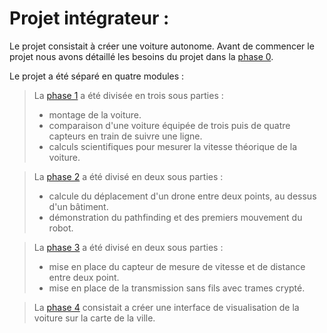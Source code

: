 # Projet intégrateur :

Le projet consistait à créer une voiture autonome. Avant de commencer le projet nous avons détaillé les besoins du projet dans la [phase 0](https://github.com/Scordragours/Projet-Integrateur/tree/master/Phase_0).

Le projet a été séparé en quatre modules :
> La [phase 1](https://github.com/Scordragours/Projet-Integrateur/tree/master/Phase_1) a été divisée en trois sous parties :
> - montage de la voiture.
> - comparaison d'une voiture équipée de trois puis de quatre capteurs en train de suivre une ligne.
> - calculs scientifiques pour mesurer la vitesse théorique de la voiture.

> La [phase 2](https://github.com/Scordragours/Projet-Integrateur/tree/master/Phase_2) a été divisé en deux sous parties :
> - calcule du déplacement d'un drone entre deux points, au dessus d'un bâtiment.
> - démonstration du pathfinding et des premiers mouvement du robot.

> La [phase 3](https://github.com/Scordragours/Projet-Integrateur/tree/master/Phase_3) a été divisé en deux sous parties :
> - mise en place du capteur de mesure de vitesse et de distance entre deux point.
> - mise en place de la transmission sans fils avec trames crypté.

> La [phase 4](https://github.com/Scordragours/Projet-Integrateur/tree/master/Phase_4) consistait a créer une interface de visualisation de la voiture sur la carte de la ville.
